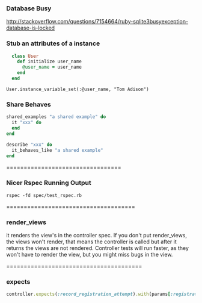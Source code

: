 ### Database Busy

http://stackoverflow.com/questions/7154664/ruby-sqlite3busyexception-database-is-locked

### Stub an attributes of a instance

```ruby
  class User
    def initialize user_name
      @user_name = user_name
    end
  end
```

`User.instance_variable_set(:@user_name, "Tom Adison")`

### Share Behaves

```ruby
shared_examples "a shared example" do
  it "xxx" do
  end
end

describe "xxx" do
  it_behaves_like "a shared example"
end
```

=================================

### Nicer Rspec Running Output

```
rspec -fd spec/test_rspec.rb
```

=====================================

### render_views

it renders the view's in the controller spec. If you don't put render_views, the views won't render, that means the controller is called but after it returns the views are not rendered. Controller tests will run faster, as they won't have to render the view, but you might miss bugs in the view.

=======================================

### expects

```ruby
controller.expects(:record_registration_attempt).with(params[:registration], 'completed')
```
